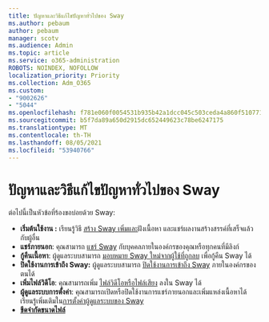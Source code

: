 ```yaml
---
title: ปัญหาและวิธีแก้ไขปัญหาทั่วไปของ Sway
ms.author: pebaum
author: pebaum
manager: scotv
ms.audience: Admin
ms.topic: article
ms.service: o365-administration
ROBOTS: NOINDEX, NOFOLLOW
localization_priority: Priority
ms.collection: Adm_O365
ms.custom:
- "9002626"
- "5044"
ms.openlocfilehash: f781e060f0054531b935b42a1dcc045c503ceda4a860f510771e6cd01ec4f399
ms.sourcegitcommit: b5f7da89a650d2915dc652449623c78be6247175
ms.translationtype: MT
ms.contentlocale: th-TH
ms.lasthandoff: 08/05/2021
ms.locfileid: "53940766"
---
```

# <a name="sway-common-issues-and-solutions"></a>ปัญหาและวิธีแก้ไขปัญหาทั่วไปของ Sway

ต่อไปนี้เป็นหัวข้อที่ร้องขอบ่อยด้วย Sway:

- **เริ่มต้นใช้งาน :** เรียนรู้วิธี [สร้าง Sway เพิ่มและ](https://support.office.com/article/getting-started-with-sway-2076c468-63f4-4a89-ae5f-424796714a8a)ฝังเนื้อหา และแชร์ผลงานสร้างสรรค์ที่เสร็จแล้วกับผู้อื่น
- **แชร์ภายนอก**: คุณสามารถ [แชร์ Sway](https://support.microsoft.com/en-us/office/share-your-sway-1cf853b8-ef7e-46b0-b704-003e58d28998?ui=en-us&rs=en-us&ad=us) กับบุคคลภายในองค์กรของคุณหรือทุกคนที่มีลิงก์
- **กู้คืนเนื้อหา**: ผู้ดูแลระบบสามารถ [มอบหมาย Sway ใหม่จากผู้ใช้ที่ถูกลบ](https://support.office.com/article/Reassign-Sways-from-a-deleted-user-account-Admin-Help-9580E618-3C3E-4D28-A6EF-74C00A997248) เพื่อกู้คืน Sway ได้
- **ปิดใช้งานการเข้าถึง Sway:** ผู้ดูแลระบบสามารถ [ปิดใช้งานการเข้าถึง Sway](https://docs.microsoft.com/office365/enterprise/powershell/disable-access-to-sway-with-office-365-powershell) ภายในองค์กรของตนได้
- **เพิ่มไฟล์วิดีโอ**: คุณสามารถเพิ่ม [ไฟล์วิดีโอหรือไฟล์เสียง](https://support.office.com/article/Add-video-and-audio-files-into-Sway-d2f14842-e103-49c0-9da2-0fbcfcad381f) ลงใน Sway ได้
- **ผู้ดูแลระบบการตั้งค่า**: คุณสามารถเปิดหรือปิดใช้งานการแชร์ภายนอกและเพิ่มแหล่งเนื้อหาได้ เรียนรู้เพิ่มเติมใน[การตั้งค่าผู้ดูแลระบบของ Sway](https://support.office.com/article/Administrator-settings-for-Sway-d298e79b-b6ab-44c6-9239-aa312f5784d4)
- **[ขีดจํากัดขนาดไฟล์](https://support.office.com/article/File-size-limits-in-Sway-4db21bc6-b42b-499f-9272-66e089db109f)**
